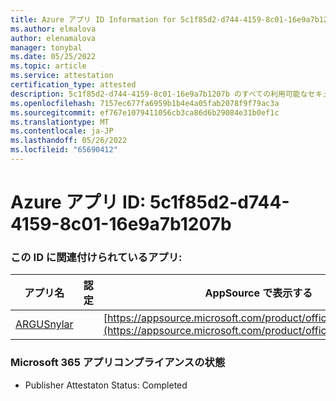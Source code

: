 ```yaml
---
title: Azure アプリ ID Information for 5c1f85d2-d744-4159-8c01-16e9a7b1207b
ms.author: elmalova
author: elenamalova
manager: tonybal
ms.date: 05/25/2022
ms.topic: article
ms.service: attestation
certification_type: attested
description: 5c1f85d2-d744-4159-8c01-16e9a7b1207b のすべての利用可能なセキュリティとコンプライアンス情報。
ms.openlocfilehash: 7157ec677fa6959b1b4e4a05fab2078f9f79ac3a
ms.sourcegitcommit: ef767e1079411056cb3ca86d6b29084e31b0ef1c
ms.translationtype: MT
ms.contentlocale: ja-JP
ms.lasthandoff: 05/26/2022
ms.locfileid: "65690412"
---
```

# <a name="azure-app-id-5c1f85d2-d744-4159-8c01-16e9a7b1207b"></a>Azure アプリ ID: 5c1f85d2-d744-4159-8c01-16e9a7b1207b


### <a name="apps-associated-with-this-id"></a>この ID に関連付けられているアプリ:
| **アプリ名** | **認定** | **AppSource で表示する** |
|--------------|---------------|-----------------------|
| [ARGUSnylar](../forward/WA200003186.md) |  | [https://appsource.microsoft.com/product/office/WA200003186](https://appsource.microsoft.com/product/office/WA200003186) |

### <a name="microsoft-365-app-compliance-status"></a>Microsoft 365 アプリコンプライアンスの状態
- Publisher Attestaton Status: Completed
